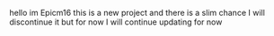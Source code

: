 hello im Epicm16 
this is a new project and there is a slim chance I will discontinue it
but for now I will continue updating for now
